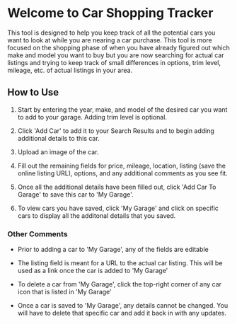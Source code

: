 # Welcome to Car Shopping Tracker

This tool is designed to help you keep track of all the potential cars you want to look at while you are nearing a car purchase.
This tool is more focused on the shopping phase of when you have already figured out which make and model you want to buy but you are now searching for actual car listings and trying to keep track of small differences in options, trim level, mileage, etc. of actual listings in your area.

## How to Use

1) Start by entering the year, make, and model of the desired car you want to add to your garage. Adding trim level is optional.

2) Click 'Add Car' to add it to your Search Results and to begin adding additional details to this car.

3) Upload an image of the car. 

4) Fill out the remaining fields for price, mileage, location, listing (save the online listing URL), options, and any additional comments as you see fit.

5) Once all the additional details have been filled out, click 'Add Car To Garage' to save this car to 'My Garage'.

6) To view cars you have saved, click 'My Garage' and click on specific cars to display all the additonal details that you saved.


### Other Comments

- Prior to adding a car to 'My Garage', any of the fields are editable 

- The listing field is meant for a URL to the actual car listing. This will be used as a link once the car is added to 'My Garage'

- To delete a car from 'My Garage', click the top-right corner of any car icon that is listed in 'My Garage'

- Once a car is saved to 'My Garage', any details cannot be changed. You will have to delete that specific car and add it back in with any updates.